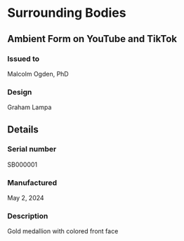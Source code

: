     
# Surrounding Bodies

## Ambient Form on YouTube and TikTok


### Issued to

Malcolm Ogden, PhD

### Design

Graham Lampa

## Details

### Serial number

SB000001

### Manufactured
May 2, 2024

### Description

Gold medallion with colored front face